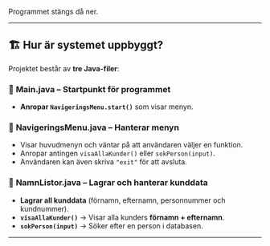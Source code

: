 Programmet stängs då ner.

---

## 🏗️ **Hur är systemet uppbyggt?**
Projektet består av **tre Java-filer**:

### 🔹 **Main.java** – Startpunkt för programmet
- **Anropar `NavigeringsMenu.start()`** som visar menyn.

### 🔹 **NavigeringsMenu.java** – Hanterar menyn
- Visar huvudmenyn och väntar på att användaren väljer en funktion.
- Anropar antingen `visaAllaKunder()` eller `sokPerson(input)`.
- Användaren kan även skriva `"exit"` för att avsluta.

### 🔹 **NamnListor.java** – Lagrar och hanterar kunddata
- **Lagrar all kunddata** (förnamn, efternamn, personnummer och kundnummer).
- **`visaAllaKunder()`** → Visar alla kunders **förnamn + efternamn**.
- **`sokPerson(input)`** → Söker efter en person i databasen.

---
